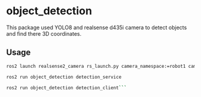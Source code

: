 # object_detection
This package used YOLO8 and realsense d435i camera to detect objects and find there 3D coordinates.

## Usage
```bash
ros2 launch realsense2_camera rs_launch.py camera_namespace:=robot1 camera_name:=D435_1   unite_imu_method:=2 enable_gyro:=True enable_accel:=True   gyro_qos:=SENSOR_DATA accel_qos:=SENSOR_DATA   accel_info_qos:=SENSOR_DATA gyro_info_qos:=SENSOR_DATA publish_tf:=true depth_module.profile:=640x480x30 rgb_camera.profile:=1280x720x30 align_depth.enable:=true clip_distance:=2.0 pointcloud.enable:=true enable_rgbd:=true enable_sync:=true align_depth.enable:=true enable_color:=true enable_depth:=true
```
```bash
ros2 run object_detection detection_service
```
```bash
ros2 run object_detection detection_client```
